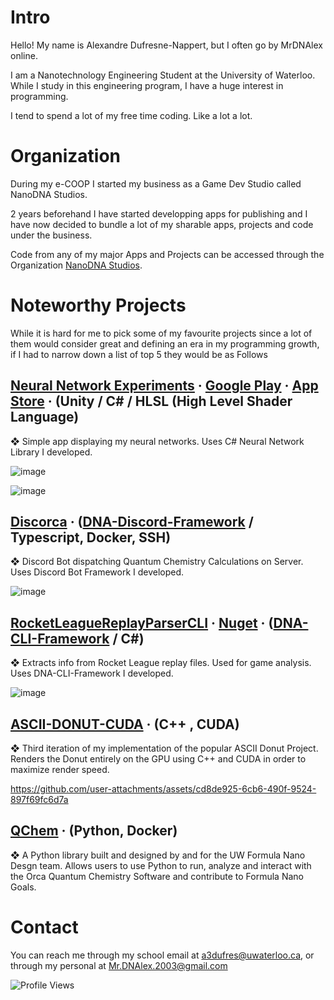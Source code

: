 # Intro
Hello! My name is Alexandre Dufresne-Nappert, but I often go by MrDNAlex online.

I am a Nanotechnology Engineering Student at the University of Waterloo. While I study in this engineering program, I have a huge interest in programming.

I tend to spend a lot of my free time coding. Like a lot a lot.


# Organization
During my e-COOP I started my business as a Game Dev Studio called NanoDNA Studios.

2 years beforehand I have started developping apps for publishing and I have now decided to bundle a lot of my sharable apps, projects and code under the business.

Code from any of my major Apps and Projects can be accessed through the Organization [NanoDNA Studios](https://github.com/Nano-DNA-Studios).

# Noteworthy Projects
While it is hard for me to pick some of my favourite projects since a lot of them would consider great and defining an era in my programming growth, if I had to narrow down a list of top 5 they would be as Follows

## [Neural Network Experiments](https://github.com/Nano-DNA-Studios/NeuralNetworkExperiments) · [Google Play](https://play.google.com/store/apps/details?id=com.NanoDNA.NeuralNetworkExperiments&pcampaignid=web_share) · [App Store](https://apps.apple.com/ca/app/neural-network-experiments/id6447320657) · (Unity / C# / HLSL (High Level Shader Language)

❖ Simple app displaying my neural networks. Uses C# Neural Network Library I developed.

![image](https://github.com/user-attachments/assets/a0212c54-9529-4e4a-9beb-1a195dca528b)

![image](https://github.com/user-attachments/assets/b7a29557-b83d-4287-8bde-c5525cb6f061)

## [Discorca](https://github.com/Nano-DNA-Studios/Discorca) · ([DNA-Discord-Framework](https://github.com/Nano-DNA-Studios/DNA-Discord-Framework) / Typescript, Docker, SSH)

❖ Discord Bot dispatching Quantum Chemistry Calculations on Server. Uses Discord Bot Framework I developed.

![image](https://github.com/user-attachments/assets/10a0b4ae-7a48-4213-b8c3-acfb2eb21a5d)

## [RocketLeagueReplayParserCLI](https://github.com/Nano-DNA-Studios/RocketLeagueReplayParserCLI) · [Nuget](https://www.nuget.org/profiles/MrDNA) · ([DNA-CLI-Framework](https://github.com/Nano-DNA-Studios/DNA-CLI-Framework) / C#)

❖ Extracts info from Rocket League replay files. Used for game analysis. Uses DNA-CLI-Framework I developed.

![image](https://github.com/user-attachments/assets/85b6fcae-fc14-4ced-b788-eef59bd4cd59)

## [ASCII-DONUT-CUDA](https://github.com/Nano-DNA-Studios/ASCII-Donut-CUDA) · (C++ , CUDA)

❖ Third iteration of my implementation of the popular ASCII Donut Project. Renders the Donut entirely on the GPU using C++ and CUDA in order to maximize render speed.

https://github.com/user-attachments/assets/cd8de925-6cb6-490f-9524-897f69fc6d7a

## [QChem](https://github.com/UWFormulaN/qchem)  · (Python, Docker)

❖ A Python library built and designed by and for the UW Formula Nano Desgn team. Allows users to use Python to run, analyze and interact with the Orca Quantum Chemistry Software and contribute to Formula Nano Goals.

# Contact
You can reach me through my school email at a3dufres@uwaterloo.ca, or through my personal at Mr.DNAlex.2003@gmail.com

![Profile Views](https://komarev.com/ghpvc/?username=MrDNAlex)

<!---
MrDNAlex/MrDNAlex is a ✨ special ✨ repository because its `README.md` (this file) appears on your GitHub profile.
You can click the Preview link to take a look at your changes.
--->
